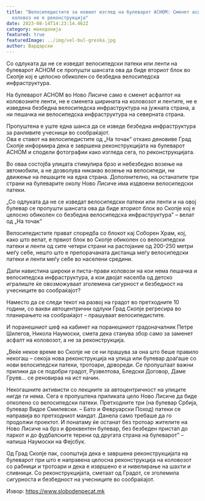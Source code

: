 ```yaml
---
title: "Велосипедистите за новиот изглед на булеварот АСНОМ: Сменет асфалт на
  коловоз не е реконструкција"
date: 2023-08-14T14:23:14.462Z
category: македонија
featured: true
featuredImage: ../img/vel-bul-greska.jpg
author: Вардарски
---
```

<!--StartFragment-->

Со одлуката да не се изведат велосипедски патеки или ленти на булеварот АСНОМ се пропушти шансата ова да биде вториот блок во Скопје кој е целосно обиколен со безбедна велосипедска инфраструктура.

На булеварот АСНОМ во Ново Лисиче само е сменет асфалтот на коловозните ленти, не е сменета ширината на коловозот и лентите, не е изведена безбедна велосипедска инфраструктура на јужната страна, а ни пешачка ни велосипедска инфраструктура на северната страна.

Пропуштена е уште една шанса да се изведе безбедна инфраструктура за ранливите учесници во сообраќајот.\
Ова е ставот на велосипедистите од „На точак“ откако деновиве Град Скопје информира дека е завршена реконструкцијата на булеварот АСНОМ и сподели фотографии како изгледа сега, по реконструкцијата.

Во оваа состојба улицата стимулира брзо и небезбедно возење на автомобили, а не дозволува никакво возење на велосипеди, ни движење на пешаците на една страна. Дополнително, на останатите три страни на булеварите околу Ново Лисиче има издвоени велосипедски патеки.

„Со одлуката да не се изведат велосипедски патеки или ленти и на овој булевар се пропушти шансата ова да биде вториот блок во Скопје кој е целосно обиколен со безбедна велосипедска инфраструктура" – велат од „На точак“

Велосипедистите прават споредба со блокот кај Соборен Храм, кој, како што велат, е првиот блок во Скопје обиколен со велосипедски патеки и ленти од сите четири страни на растојание од 200-250 метри меѓу себе, нешто што е препорачаната дистанца меѓу велосипедски патеки и ленти меѓу себе во населени средини.

Дали навистина широки и писта-прави коловози на кои нема пешачка и велосипедска инфраструктура, а кои двојат населба од детско игралиште ќе овозможуваат зголемена сигурност и безбедност на учесниците во сообраќајот?

Наместо да се следи текот на развој на градот во претходните 10 години, со вакви автоцентрични одлуки Град Скопје регресира во планирањето на сообраќајот – прашуваат велосипедистите.

И поранешниот шеф на кабинет на поранешниот градоначалник Петре Шилегов, Никола Наумоски, смета дека станува збор само за заменет асфалт на коловозот, а не за реконструкција.

„Веќе некое време во Скопје не се ни прашува за она што беше правило некогаш – секоја нова реконструкција на улица или булевар доаѓаше со нови велосипедски патеки, тротоари, дрвореди. Се пропуштаат важни прилики да се подобри градот, Рузвелтова, Бледски Договор, Даме Груев… се реновираа на ист начин.

Некогашните активисти со лекциите за автоцентричност на улиците нигде ги нема. Сега е пропуштена приликата цело Ново Лисиче да биде опколено со велосипедски патеки. Претходните три (на булевар Србија, булевар Видое Смилевски. – Бато и Февруарски Поход) патеки се направија во претходниот мандат. Данела само требаше да го продолжи проектот. И понатаму ќе останат без тротоар жителите на Ново Лисиче на брз и фреквентен булевар, без безбеден пристап до паркот и до фудбалските терени од другата страна на булеварот" – напиша Наумоски на Фејсбук.

Од Град Скопје пак, соопштија дека е завршена реконструкцијата на булеварот при што е направена целосна реконструкција на коловозот со рабници и тротоари и дека е извршено е и нивелирање на шахти и сливници. Со реконструкцијата, сметаат од Градот, се зголемила сигурноста и безбедност на учесниците во сообраќајот.

Извор: https://www.slobodenpecat.mk

<!--EndFragment-->